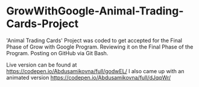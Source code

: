 # GrowWithGoogle-Animal-Trading-Cards-Project

'Animal Trading Cards' Project was coded to get accepted for the Final Phase of Grow with Google Program.
Reviewing it on the Final Phase of the Program. 
Posting on GitHub via Git Bash. 

Live version can be found at https://codepen.io/Abdusamikovna/full/godwEL/
I also came up with an animated version https://codepen.io/Abdusamikovna/full/dJqqWr/
